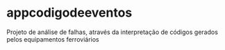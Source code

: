 # appcodigodeeventos
Projeto de análise de falhas, através da interpretação de códigos gerados pelos equipamentos ferroviários

